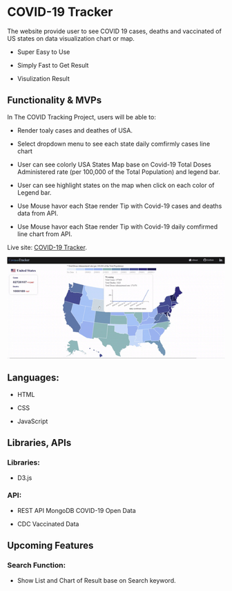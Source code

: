 # COVID-19 Tracker

The website provide user to see COVID 19 cases, deaths and vaccinated of US states on data visualization chart or map.

- Super Easy to Use

- Simply Fast to Get Result

- Visulization Result

## Functionality & MVPs

In The COVID Tracking Project, users will be able to:

- Render toaly cases and deathes of USA.

- Select dropdown menu to see each state daily comfirmly cases line chart

- User can see colorly USA States Map base on Covid-19 Total Doses Administered rate (per 100,000 of the Total Population) and legend bar.

- User can see highlight states on the map when click on each color of Legend bar.

- Use Mouse havor each Stae render Tip with Covid-19 cases and deaths data from API.

- Use Mouse havor each Stae render Tip with Covid-19 daily comfirmed line chart from API.

Live site: [COVID-19 Tracker](https://janiceshih.github.io/the-covid-19-tracker/).

![splash page demo](https://github.com/JaniceShih/the-covid-19-tracker/blob/main/src/images/the_covid19_tracker.gif?raw=true)

## Languages:

- HTML

- CSS

- JavaScript

## Libraries, APIs

### Libraries:

- D3.js

### API:

- REST API MongoDB COVID-19 Open Data

- CDC Vaccinated Data

## Upcoming Features

### Search Function:

- Show List and Chart of Result base on Search keyword.
